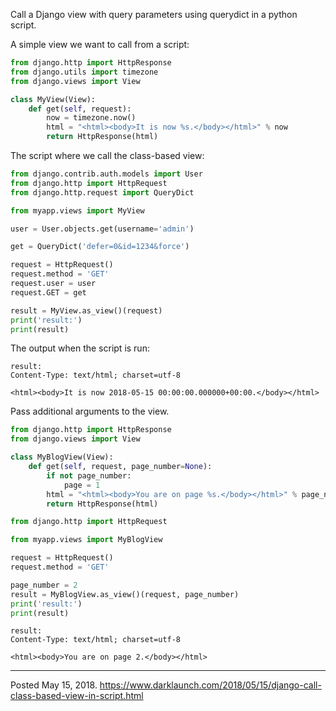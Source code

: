 Call a Django view with query parameters using querydict in a python script.

A simple view we want to call from a script:

```python
from django.http import HttpResponse
from django.utils import timezone
from django.views import View

class MyView(View):
    def get(self, request):
        now = timezone.now()
        html = "<html><body>It is now %s.</body></html>" % now
        return HttpResponse(html)
```

The script where we call the class-based view:

```python
from django.contrib.auth.models import User
from django.http import HttpRequest
from django.http.request import QueryDict

from myapp.views import MyView

user = User.objects.get(username='admin')

get = QueryDict('defer=0&id=1234&force')

request = HttpRequest()
request.method = 'GET'
request.user = user
request.GET = get

result = MyView.as_view()(request)
print('result:')
print(result)
```

The output when the script is run:

```
result:
Content-Type: text/html; charset=utf-8

<html><body>It is now 2018-05-15 00:00:00.000000+00:00.</body></html>
```

Pass additional arguments to the view.

```python
from django.http import HttpResponse
from django.views import View

class MyBlogView(View):
    def get(self, request, page_number=None):
        if not page_number:
            page = 1
        html = "<html><body>You are on page %s.</body></html>" % page_number
        return HttpResponse(html)
```

```python
from django.http import HttpRequest

from myapp.views import MyBlogView

request = HttpRequest()
request.method = 'GET'

page_number = 2
result = MyBlogView.as_view()(request, page_number)
print('result:')
print(result)
```

```
result:
Content-Type: text/html; charset=utf-8

<html><body>You are on page 2.</body></html>
```

---


Posted May 15, 2018.
https://www.darklaunch.com/2018/05/15/django-call-class-based-view-in-script.html
